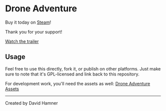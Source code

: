 # Drone Adventure

Buy it today on [Steam](https://store.steampowered.com/app/2976630/Drone_Adventure/)!

Thank you for your support!

[Watch the trailer](https://youtu.be/-NpS3xAcqVE?si=u0UnMaHycXfuNKYM)

## Usage

Feel free to use this directly, fork it, or publish on other platforms. Just make sure to note that it's GPL-licensed and link back to this repository.

For development work, you'll need the assets as well: [Drone Adventure Assets](https://github.com/ruapotato/drone-adventure-assets)

---

Created by David Hamner
